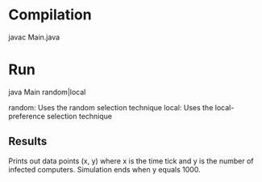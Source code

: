 # Compilation
javac Main.java

# Run
java Main random|local

random: Uses the random selection technique
local: Uses the local-preference selection technique

## Results
Prints out data points (x, y) where x is the time tick and y is the number of infected computers.
Simulation ends when y equals 1000.
